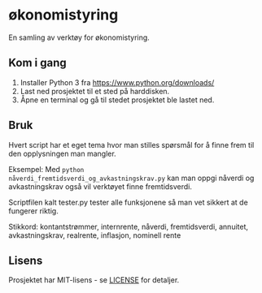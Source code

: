 # økonomistyring

En samling av verktøy for økonomistyring.

## Kom i gang
1. Installer Python 3 fra https://www.python.org/downloads/
2. Last ned prosjektet til et sted på harddisken.
3. Åpne en terminal og gå til stedet prosjektet ble lastet ned.

## Bruk
Hvert script har et eget tema hvor man stilles spørsmål for å finne frem til den opplysningen man mangler.

Eksempel: Med <code>python nåverdi_fremtidsverdi_og_avkastningskrav.py</code> kan man oppgi nåverdi og avkastningskrav også vil verktøyet finne fremtidsverdi.

Scriptfilen kalt tester.py tester alle funksjonene så man vet sikkert at de fungerer riktig.

Stikkord: kontantstrømmer, internrente, nåverdi, fremtidsverdi, annuitet, avkastningskrav, realrente, inflasjon, nominell rente

## Lisens
Prosjektet har MIT-lisens - se [LICENSE](LICENSE) for detaljer.
